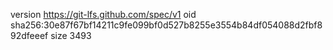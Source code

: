 version https://git-lfs.github.com/spec/v1
oid sha256:30e87f67bf14211c9fe099bf0d527b8255e3554b84df054088d2fbf892dfeeef
size 3493
